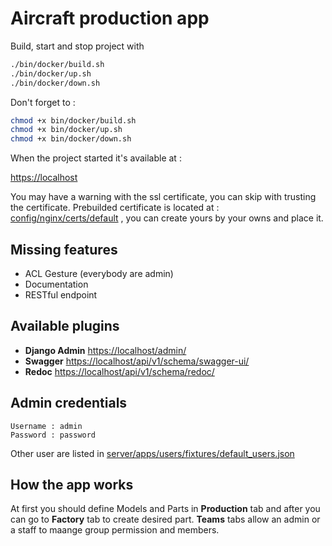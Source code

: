# Aircraft production app

Build, start and stop project with
```sh
./bin/docker/build.sh
./bin/docker/up.sh
./bin/docker/down.sh
```

Don't forget to :
```sh
chmod +x bin/docker/build.sh
chmod +x bin/docker/up.sh
chmod +x bin/docker/down.sh
```

When the project started it's available at :

[https://localhost](https://localhost)

You may have a warning with the ssl certificate, you can skip with trusting the certificate. Prebuilded certificate is located at : [config/nginx/certs/default](config/nginx/certs/default) , you can create yours by your owns and place it.

## Missing features

- ACL Gesture (everybody are admin)
- Documentation
- RESTful endpoint

## Available plugins

- **Django Admin** [https://localhost/admin/](https://localhost/admin/)
- **Swagger** [https://localhost/api/v1/schema/swagger-ui/](https://localhost/api/v1/schema/swagger-ui/)
- **Redoc** [https://localhost/api/v1/schema/redoc/](https://localhost/api/v1/schema/redoc/)

## Admin credentials
```
Username : admin
Password : password
```
Other user are listed in [server/apps/users/fixtures/default_users.json](server/apps/users/fixtures/default_users.json)

## How the app works

At first you should define Models and Parts in **Production** tab and after you can go to **Factory** tab to create desired part. **Teams** tabs allow an admin or a staff to maange group permission and members.